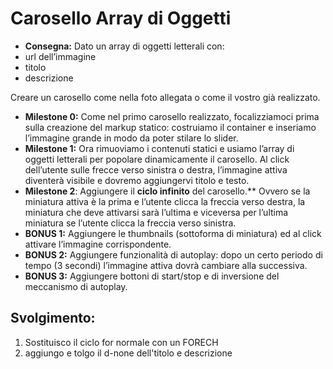 **Carosello Array di Oggetti**
===
- **Consegna:**
Dato un array di oggetti letterali con:
 - url dell’immagine
 - titolo
 - descrizione
  

Creare un carosello come nella foto allegata o come il vostro già realizzato.
- **Milestone 0:**
Come nel primo carosello realizzato, focalizziamoci prima sulla creazione del markup statico: costruiamo il container e inseriamo l’immagine grande in modo da poter stilare lo slider.
- **Milestone 1:**
Ora rimuoviamo i contenuti statici e usiamo l’array di oggetti letterali per popolare dinamicamente il carosello.
Al click dell’utente sulle frecce verso sinistra o destra, l’immagine attiva diventerà visibile e dovremo aggiungervi titolo e testo.
- **Milestone 2**:
Aggiungere il **ciclo infinito** del carosello.** Ovvero se la miniatura attiva è la prima e l’utente clicca la freccia verso destra, la miniatura che deve attivarsi sarà l’ultima e viceversa per l’ultima miniatura se l’utente clicca la freccia verso sinistra.
- **BONUS 1:**
Aggiungere le thumbnails (sottoforma di miniatura) ed al click attivare l’immagine corrispondente.
- **BONUS 2:**
Aggiungere funzionalità di autoplay: dopo un certo periodo di tempo (3 secondi) l’immagine attiva dovrà cambiare alla successiva.
- **BONUS 3:**
Aggiungere bottoni di start/stop e di inversione del meccanismo di autoplay.

## Svolgimento:
1. Sostituisco il ciclo for normale con un FORECH 
2. aggiungo e tolgo il d-none dell'titolo e descrizione